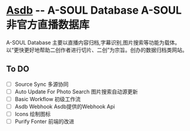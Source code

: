 # [Asdb](https://asdb.live) -- A-SOUL Database  A-SOUL 非官方直播数据库 

A-SOUL Database 主要以直播内容归档,字幕识别,图片搜索等功能为载体。  
以“更快更好地帮助二创作者进行切片、二创”为宗旨。创办的数据归档类网站。    

## To DO
 - [ ] Source Sync 多源协同
 - [ ] Auto Update For Photo Search 图片搜索自动源更新
 - [ ] Basic Workflow 初级工作流
 - [ ] Asdb Webhook Asdb提供的Webhook Api
 - [ ] Icons 绘制图标
 - [ ] Purify Fonter 前端的改进
